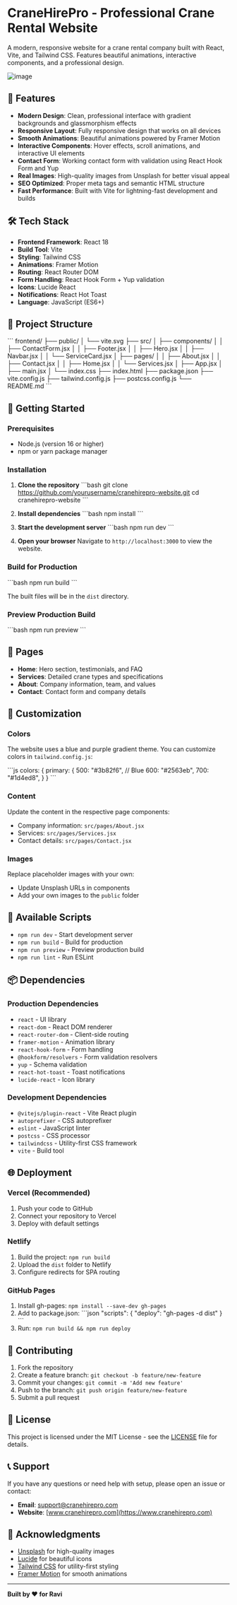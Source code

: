 # CraneHirePro - Professional Crane Rental Website

A modern, responsive website for a crane rental company built with React, Vite, and Tailwind CSS. Features beautiful animations, interactive components, and a professional design.

![image](https://github.com/user-attachments/assets/050b35b7-49f3-46d3-a628-f3b72e931376)


## 🚀 Features

- **Modern Design**: Clean, professional interface with gradient backgrounds and glassmorphism effects
- **Responsive Layout**: Fully responsive design that works on all devices
- **Smooth Animations**: Beautiful animations powered by Framer Motion
- **Interactive Components**: Hover effects, scroll animations, and interactive UI elements
- **Contact Form**: Working contact form with validation using React Hook Form and Yup
- **Real Images**: High-quality images from Unsplash for better visual appeal
- **SEO Optimized**: Proper meta tags and semantic HTML structure
- **Fast Performance**: Built with Vite for lightning-fast development and builds

## 🛠️ Tech Stack

- **Frontend Framework**: React 18
- **Build Tool**: Vite
- **Styling**: Tailwind CSS
- **Animations**: Framer Motion
- **Routing**: React Router DOM
- **Form Handling**: React Hook Form + Yup validation
- **Icons**: Lucide React
- **Notifications**: React Hot Toast
- **Language**: JavaScript (ES6+)

## 📁 Project Structure

\`\`\`
frontend/
├── public/
│   └── vite.svg
├── src/
│   ├── components/
│   │   ├── ContactForm.jsx
│   │   ├── Footer.jsx
│   │   ├── Hero.jsx
│   │   ├── Navbar.jsx
│   │   └── ServiceCard.jsx
│   ├── pages/
│   │   ├── About.jsx
│   │   ├── Contact.jsx
│   │   ├── Home.jsx
│   │   └── Services.jsx
│   ├── App.jsx
│   ├── main.jsx
│   └── index.css
├── index.html
├── package.json
├── vite.config.js
├── tailwind.config.js
├── postcss.config.js
└── README.md
\`\`\`

## 🚀 Getting Started

### Prerequisites

- Node.js (version 16 or higher)
- npm or yarn package manager

### Installation

1. **Clone the repository**
   \`\`\`bash
   git clone https://github.com/yourusername/cranehirepro-website.git
   cd cranehirepro-website
   \`\`\`

2. **Install dependencies**
   \`\`\`bash
   npm install
   \`\`\`

3. **Start the development server**
   \`\`\`bash
   npm run dev
   \`\`\`

4. **Open your browser**
   Navigate to `http://localhost:3000` to view the website.

### Build for Production

\`\`\`bash
npm run build
\`\`\`

The built files will be in the `dist` directory.

### Preview Production Build

\`\`\`bash
npm run preview
\`\`\`

## 📱 Pages

- **Home**: Hero section, testimonials, and FAQ
- **Services**: Detailed crane types and specifications
- **About**: Company information, team, and values
- **Contact**: Contact form and company details

## 🎨 Customization

### Colors

The website uses a blue and purple gradient theme. You can customize colors in `tailwind.config.js`:

\`\`\`js
colors: {
  primary: {
    500: "#3b82f6", // Blue
    600: "#2563eb",
    700: "#1d4ed8",
  }
}
\`\`\`

### Content

Update the content in the respective page components:
- Company information: `src/pages/About.jsx`
- Services: `src/pages/Services.jsx`
- Contact details: `src/pages/Contact.jsx`

### Images

Replace placeholder images with your own:
- Update Unsplash URLs in components
- Add your own images to the `public` folder

## 🔧 Available Scripts

- `npm run dev` - Start development server
- `npm run build` - Build for production
- `npm run preview` - Preview production build
- `npm run lint` - Run ESLint

## 📦 Dependencies

### Production Dependencies
- `react` - UI library
- `react-dom` - React DOM renderer
- `react-router-dom` - Client-side routing
- `framer-motion` - Animation library
- `react-hook-form` - Form handling
- `@hookform/resolvers` - Form validation resolvers
- `yup` - Schema validation
- `react-hot-toast` - Toast notifications
- `lucide-react` - Icon library

### Development Dependencies
- `@vitejs/plugin-react` - Vite React plugin
- `autoprefixer` - CSS autoprefixer
- `eslint` - JavaScript linter
- `postcss` - CSS processor
- `tailwindcss` - Utility-first CSS framework
- `vite` - Build tool

## 🌐 Deployment

### Vercel (Recommended)

1. Push your code to GitHub
2. Connect your repository to Vercel
3. Deploy with default settings

### Netlify

1. Build the project: `npm run build`
2. Upload the `dist` folder to Netlify
3. Configure redirects for SPA routing

### GitHub Pages

1. Install gh-pages: `npm install --save-dev gh-pages`
2. Add to package.json:
   \`\`\`json
   "scripts": {
     "deploy": "gh-pages -d dist"
   }
   \`\`\`
3. Run: `npm run build && npm run deploy`

## 🤝 Contributing

1. Fork the repository
2. Create a feature branch: `git checkout -b feature/new-feature`
3. Commit your changes: `git commit -m 'Add new feature'`
4. Push to the branch: `git push origin feature/new-feature`
5. Submit a pull request

## 📄 License

This project is licensed under the MIT License - see the [LICENSE](LICENSE) file for details.

## 📞 Support

If you have any questions or need help with setup, please open an issue or contact:

- **Email**: support@cranehirepro.com
- **Website**: [www.cranehirepro.com](https://www.cranehirepro.com)

## 🙏 Acknowledgments

- [Unsplash](https://unsplash.com) for high-quality images
- [Lucide](https://lucide.dev) for beautiful icons
- [Tailwind CSS](https://tailwindcss.com) for utility-first styling
- [Framer Motion](https://www.framer.com/motion/) for smooth animations

---

**Built by ❤️ for Ravi**
